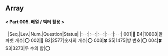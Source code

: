 ## Array
#### < Part 005. 배열 / 벡터 활용 >
&nbsp;
|Seq.|Lev.|Num.|Question|Status|
|:--:|:--:|:--:|:--:|:--:|
001|🍭 B4|10808|알파벳 개수|:o:
002|🍭 B2|2577|숫자의 개수|:o:
003|🍀 S5|1475|방 번호|:o:
004|🍀 S3|3273|두 수의 합|:o: